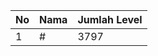 | No | Nama            | Jumlah Level |
|----|-----------------|--------------|
| 1  | #    |    3797        |
